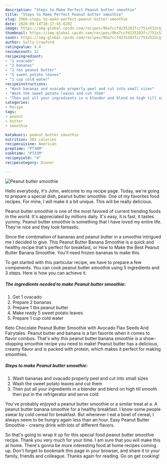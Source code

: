 ```yaml
---
description: "Steps to Make Perfect Peanut butter smoothie"
title: "Steps to Make Perfect Peanut butter smoothie"
slug: 2966-steps-to-make-perfect-peanut-butter-smoothie
date: 2020-09-14T18:17:55.620Z
image: https://img-global.cpcdn.com/recipes/9ba7ccfd235283fc/751x532cq70/peanut-butter-smoothie-recipe-main-photo.jpg
thumbnail: https://img-global.cpcdn.com/recipes/9ba7ccfd235283fc/751x532cq70/peanut-butter-smoothie-recipe-main-photo.jpg
cover: https://img-global.cpcdn.com/recipes/9ba7ccfd235283fc/751x532cq70/peanut-butter-smoothie-recipe-main-photo.jpg
author: Sally Crawford
ratingvalue: 4.4
reviewcount: 12
recipeingredient:
- "1 ovacado"
- "2 bananas"
- "1 tbs peanut butter"
- "5 sweet potato leaves"
- "1 cup cold water"
recipeinstructions:
- "Wash bananas and ovacado properly peel and cut into small sizes"
- "Wash the sweet potato leaves and cut them"
- "Then put all your ingredients in a blender and blend on high till smooth then put in the refrigerator and serve cold"
categories:
- Recipe
tags:
- peanut
- butter
- smoothie

katakunci: peanut butter smoothie 
nutrition: 281 calories
recipecuisine: American
preptime: "PT36M"
cooktime: "PT31M"
recipeyield: "4"
recipecategory: Dinner

---
```



![Peanut butter smoothie](https://img-global.cpcdn.com/recipes/9ba7ccfd235283fc/751x532cq70/peanut-butter-smoothie-recipe-main-photo.jpg)

Hello everybody, it's John, welcome to my recipe page. Today, we're going to prepare a special dish, peanut butter smoothie. One of my favorites food recipes. For mine, I will make it a bit unique. This will be really delicious.

Peanut butter smoothie is one of the most favored of current trending foods in the world. It's appreciated by millions daily. It's easy, it is fast, it tastes yummy. Peanut butter smoothie is something that I have loved my entire life. They're nice and they look fantastic.

Since the combination of bananas and peanut butter in a smoothie intrigued me I decided to give. This Peanut Butter Banana Smoothie is a quick and healthy recipe that&#39;s perfect for breakfast, or How to Make the Best Peanut Butter Banana Smoothie. You&#39;ll need frozen bananas to make this.


To get started with this particular recipe, we have to prepare a few components. You can cook peanut butter smoothie using 5 ingredients and 3 steps. Here is how you can achieve it.

<!--inarticleads1-->

##### The ingredients needed to make Peanut butter smoothie:

1. Get 1 ovacado
1. Prepare 2 bananas
1. Prepare 1 tbs peanut butter
1. Make ready 5 sweet potato leaves
1. Prepare 1 cup cold water


Keto Chocolate Peanut Butter Smoothie with Avocado Flax Seeds And Fairytales. Peanut butter and banana is a fan favorite when it comes to flavor combos. That&#39;s why this peanut butter banana smoothie is a show-stopping smoothie recipe you need to make! Peanut butter has a delicious, creamy flavor and is packed with protein, which makes it perfect for making smoothies. 

<!--inarticleads2-->

##### Steps to make Peanut butter smoothie:

1. Wash bananas and ovacado properly peel and cut into small sizes
1. Wash the sweet potato leaves and cut them
1. Then put all your ingredients in a blender and blend on high till smooth then put in the refrigerator and serve cold


You&#39;ve probably enjoyed a peanut butter smoothie or a similar treat at a. A peanut butter banana smoothie for a healthy breakfast. I know some people swear by cold cereal for breakfast. But whenever I eat a bowl of cereal, I always seem to be hungry again less than an hour. Easy Peanut Butter Smoothie - creamy drink with lots of different flavors. 

So that's going to wrap it up for this special food peanut butter smoothie recipe. Thank you very much for your time. I am sure that you will make this at home. There's gonna be more interesting food at home recipes coming up. Don't forget to bookmark this page in your browser, and share it to your family, friends and colleague. Thanks again for reading. Go on get cooking!
